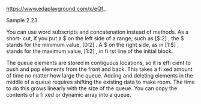 https://www.edaplayground.com/x/eQf_

Sample 2.23

You can use word subscripts and concatenation instead of methods. As a short-
cut, if you put a $ on the left side of a range, such as [$:2] , the $ stands for the
minimum value, [0:2] . A $ on the right side, as in [1:$] , stands for the maximum
value, [1:2] , in fi rst line of the initial block.

The queue elements are stored in contiguous locations, so it is effi cient to push
and pop elements from the front and back. This takes a fi xed amount of time no
matter how large the queue. Adding and deleting elements in the middle of a queue
requires shifting the existing data to make room. The time to do this grows linearly
with the size of the queue.
You can copy the contents of a fi xed or dynamic array into a queue.